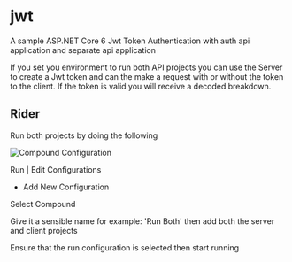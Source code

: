 # jwt
A sample ASP.NET Core 6 Jwt Token Authentication with auth api application and separate api application

If you set you environment to run both API projects you can use the Server to create a Jwt token and can the make a request with or without the token to the client.  If the token is valid you will receive a decoded breakdown.

## Rider
Run both projects by doing the following

![Compound Configuration](../../readme/compound.png)

Run | Edit Configurations

+ Add New Configuration

Select Compound 

Give it a sensible name for example: 'Run Both' then add both the server and client projects

Ensure that the run configuration is selected then start running
